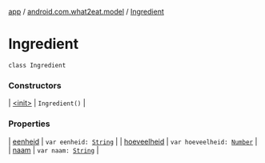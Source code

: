 [app](../../index.md) / [android.com.what2eat.model](../index.md) / [Ingredient](./index.md)

# Ingredient

`class Ingredient`

### Constructors

| [&lt;init&gt;](-init-.md) | `Ingredient()` |

### Properties

| [eenheid](eenheid.md) | `var eenheid: `[`String`](https://kotlinlang.org/api/latest/jvm/stdlib/kotlin/-string/index.html) |
| [hoeveelheid](hoeveelheid.md) | `var hoeveelheid: `[`Number`](https://kotlinlang.org/api/latest/jvm/stdlib/kotlin/-number/index.html) |
| [naam](naam.md) | `var naam: `[`String`](https://kotlinlang.org/api/latest/jvm/stdlib/kotlin/-string/index.html) |

